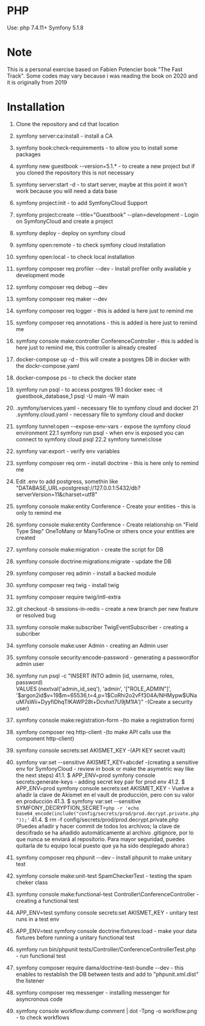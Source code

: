 # PHP
Use: php 7.4.11+
Symfony 5.1.8

# Note

This is a personal exercise based on Fabien Potencier book "The Fast Track". Some codes may vary because i was reading the book on 2020 and it is originally from 2019

# Installation

1. Clone the repository and cd that location
2. symfony server:ca:install - install a CA
3. symfony book:check-requirements - to allow you to install some packages
4. symfony new guestbook --version=5.1.* - to create a new project but if you cloned the repository this is not necessary
5. symfony server:start -d - to start server, maybe at this point it won't work because you will need a data base
6. symfony project:init - to add SymfonyCloud Support
7. symfony project:create --title="Guestbook" --plan=development - Login on SymfonyCloud and create a project
8. symfony deploy - deploy on symfony cloud
9. symfony open:remote - to check symfony cloud installation
10. symfony open:local - to check local installation
11. symfony composer req profiler --dev - Install profiler onlly available y development mode
12. symfony composer req debug --dev
13. symfony composer req maker --dev
14. symfony composer req logger - this is added is here just to remind me
15. symfony composer req annotations - this is added is here just to remind me
16. symfony console make:controller ConferenceController  - this is added is here just to remind me, this controller is already created
17. docker-compose up -d - this will create a postgres DB in docker with the dockr-compose.yaml 
18. docker-compose ps - to check the docker state
19. symfony run psql - to access postgres
19.1 docker exec -it guestbook_database_1 psql -U main -W main
20. .symfony/services.yaml - necessary file to symfony cloud and docker
21 .symfony.cloud.yaml - necessary file to symfony cloud and docker
22. symfony tunnel:open --expose-env-vars - expose the symfony cloud environment
22.1 symfony run psql - when env is exposed you can connect to symfony cloud psql
22.2 symfony tunnel:close 
23. symfony var:export - verify env variables
24. symfony composer req orm - install doctrine - this is here only to remind me
25. Edit .env to add postgress, somethin like "DATABASE_URL=postgresql://127.0.0.1:5432/db?serverVersion=11&charset=utf8"
26. symfony console make:entity Conference - Create your entities - this is only to remind me
27. symfony console make:entity Conference - Create relationship on "Field Type Step" OneToMany or ManyToOne or others once your entities are created
28. symfony console make:migration - create the script for DB
29. symfony console doctrine:migrations:migrate - update the DB
30. symfony composer req admin - install a backed module
31. symfony composer req twig - install twig
32. symfony composer require twig/intl-extra
33. git checkout -b sessions-in-redis - create a new branch per new feature or resolved bug
34. symfony console make:subscriber TwigEventSubscriber - creating a subcriber
35. symfony console make:user Admin - creating an Admin user
36. symfony console security:encode-password - generating a passwordfor admin user
37. symfony run psql -c "INSERT INTO admin (id, username, roles, password) \
VALUES (nextval('admin_id_seq'), 'admin', '[\"ROLE_ADMIN\"]', \
'\$argon2id\$v=19\$m=65536,t=4,p=1\$CoRhi2o2vFf304A/NHMypw\$UNauM7sWii+DyyfiDhqTIKAWP28t+Dcvhxt7U9jM1IA')"            -(Create a security user)
38. symfony console make:registration-form  -(to make a registration form)
39. symfony composer req http-client -(to make API calls use the component http-client)
40. symfony console secrets:set AKISMET_KEY -(API KEY secret vault)
41. symfony var:set --sensitive AKISMET_KEY=abcdef -(creating a sensitive env for SymfonyCloud - review in book or make the asymetric way like the next steps)
41.1. $ APP_ENV=prod symfony console secrets:generate-keys - adding secret key pair for prod env
41.2. $ APP_ENV=prod symfony console secrets:set AKISMET_KEY - Vuelve a añadir la clave de Akismet en el vault de producción, pero con su valor en producción
41.3. $ symfony var:set --sensitive SYMFONY_DECRYPTION_SECRET=`php -r 'echo base64_encode(include("config/secrets/prod/prod.decrypt.private.php"));'`
41.4. $ rm -f config/secrets/prod/prod.decrypt.private.php (Puedes añadir y hacer commit de todos los archivos; la clave de descifrado se ha añadido automáticamente al archivo .gitignore, por lo que nunca se enviará al repositorio. Para mayor seguridad, puedes quitarla de tu equipo local puesto que ya ha sido desplegado ahora:)

42. symfony composer req phpunit --dev - install phpunit to make unitary test
43. symfony console make:unit-test SpamCheckerTest - testing the spam cheker class
44. symfony console make:functional-test Controller\\ConferenceController - creating a functional test 
45. APP_ENV=test symfony console secrets:set AKISMET_KEY - unitary test runs in a test env
46. APP_ENV=test symfony console doctrine:fixtures:load - make your data fixtures before running  a unitary functional test
47. symfony run bin/phpunit tests/Controller/ConferenceControllerTest.php - run functional test
48. symfony composer require dama/doctrine-test-bundle --dev - this enables to restablish the DB between tests and add to "phpunit.xml.dist" the listener
<extensions><extension class="DAMA\DoctrineTestBundle\PHPUnit\PHPUnitExtension" /></extensions>
49. symfony composer req messenger - installing messenger for asyncronous code
50. symfony console workflow:dump comment | dot -Tpng -o workflow.png - to check workflows





